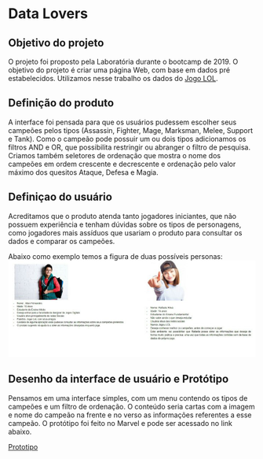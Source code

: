 # Data Lovers

## Objetivo do projeto

O projeto foi proposto pela Laboratória durante o bootcamp de 2019. O objetivo do projeto é criar uma página Web, com base em dados pré estabelecidos. Utilizamos nesse trabalho os dados do [Jogo LOL](play.br.leagueoflegends.com/pt_BR).


## Definição do produto

A interface foi pensada para que os usuários pudessem escolher seus campeões pelos tipos (Assassin, Fighter, Mage, Marksman, Melee, Support e Tank). Como o campeão pode possuir um ou dois tipos adicionamos os filtros AND e OR, que possibilita restringir ou abranger o filtro de pesquisa. Criamos também seletores de ordenação que mostra o nome dos campeões em ordem crescente e decrescente e ordenação pelo valor máximo dos quesitos Ataque, Defesa e Magia.

## Definiçao do usuário

Acreditamos que o produto atenda tanto jogadores iniciantes, que não possuem experiência e tenham dúvidas sobre os tipos de personagens, como jogadores mais assíduos que usariam o produto para consultar os dados e comparar os campeões. 

Abaixo como exemplo temos a figura de duas possíveis personas: 
![Persona1](https://github.com/anacamargo/data-lovers/blob/master/src/image/persona.png)

## Desenho da interface de usuário e Protótipo

Pensamos em uma interface simples, com um menu contendo os tipos de campeões e um filtro de ordenação. O conteúdo seria cartas com a imagem e nome do campeão na frente e no verso as informações referentes a esse campeão.
O protótipo foi feito no Marvel e pode ser acessado no link abaixo.

[Prototipo](https://marvelapp.com/875ij8d)